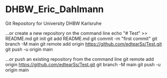 # DHBW_Eric_Dahlmann
Git Repository for University DHBW Karlsruhe

…or create a new repository on the command line
echo "# Test" >> README.md
git init
git add README.md
git commit -m "first commit"
git branch -M main
git remote add origin https://github.com/edtearSs/Test.git
git push -u origin main

…or push an existing repository from the command line
git remote add origin https://github.com/edtearSs/Test.git
git branch -M main
git push -u origin main

